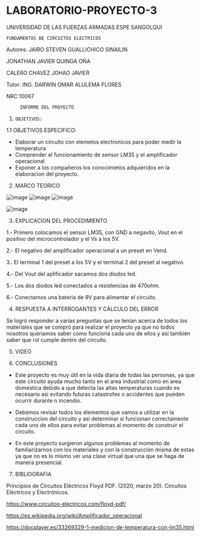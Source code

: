 # LABORATORIO-PROYECTO-3

UNIVERSIDAD DE LAS FUERZAS ARMADAS ESPE SANGOLQUI

    FUNDAMENTOS DE CIRCUITOS ELÉCTRICOS
         
Autores: JAIRO STEVEN GUALLICHICO SINAILIN

JONATHAN JAVIER QUINGA OÑA        

CALERO CHAVEZ JOHAO JAVIER

Tutor: ING. DARWIN OMAR ALULEMA FLORES

NRC:10067

         INFORME DEL PROYECTO
         
  
1.     OBJETIVOS:


1.1    OBJETIVOS ESPECIFICO:

- Elaborar un circuito con elemetos electronicos  para poder medir la temperatura 
- Comprender el funcionamiento de sensor LM35 y el amplificador operacional
- Exponer a los compañeros los conocimietos adquieridos en la elaboracion del proyecto.

2. MARCO TEORICO

![image](https://user-images.githubusercontent.com/116815201/222304115-bd286007-c507-42e1-aea4-619325d6d9fe.png)
![image](https://user-images.githubusercontent.com/117744175/222025669-c106d13f-f482-41fd-9a88-ad417a73445f.png)
![image](https://user-images.githubusercontent.com/117744175/222320688-88f01696-2f85-49d8-90ca-f31e5cd8c492.png)

![image](https://user-images.githubusercontent.com/116815201/222303960-6cb0ae46-fcd9-4666-b3e3-bcdc745ba7b4.png)


3. EXPLICACION DEL PROCEDIMIENTO

1.- Primero colocamos el sensor LM35, con GND a negavito, Vout en el positivo del microcontrolador y el Vs a los 5V.

2.- El negativo del amplificador operacional a un preset en Vend.

3.. El terminal 1 del preset a  los 5V y el terminal 2 del preset al negativo.

4.- Del Vout del aplificador sacamos dos diodos led.

5.- Los dos diodos led conectados a resistencias de 470ohm.

6.- Conectamos una bateria de 9V para alimentar el circuito.

4. RESPUESTA A INTERROGANTES Y CÁLCULO DEL ERROR

Se logró responder a varias preguntas que se tenían acerca de todos los materiales que se compró para realizar el proyecto ya que no todos nosotros queriamos saber como funciona cada uno de ellos y así también saber que rol cumple dentro del circuito.

5. VIDEO

6. CONCLUSIONES

- Este proyecto es muy útil en la vida diaria de todas las personas, ya que este circuito ayuda mucho tanto en el area industrial como en area domestica debido a que detecta las altas temperaturas cuando es necesario asi evitando futuras catastrofes o accidentes que pueden ocurrir durante n incendio.

- Debemos revisar todos los elementos que vamos a utilizar en la construccion del circuito y  asi determinar si funcionan correctamente cada uno de ellos para evitar problemas al momento de construir el circuito.

- En este proyecto surgieron algunos problemas al momento de familiarizarnos con los materiales y con la construcción misma de estas ya que no es lo mismo ver una clase virtual que una que se haga de manera presencial.

7. BIBLIOGRAFIA

Principios de Circuitos Eléctricos Floyd PDF. (2020, marzo 20). Circuitos Eléctricos y Electrónicos. 

https://www.circuitos-electricos.com/floyd-pdf/

https://es.wikipedia.org/wiki/Amplificador_operacional

https://docplayer.es/33269329-1-medicion-de-temperatura-con-lm35.html


